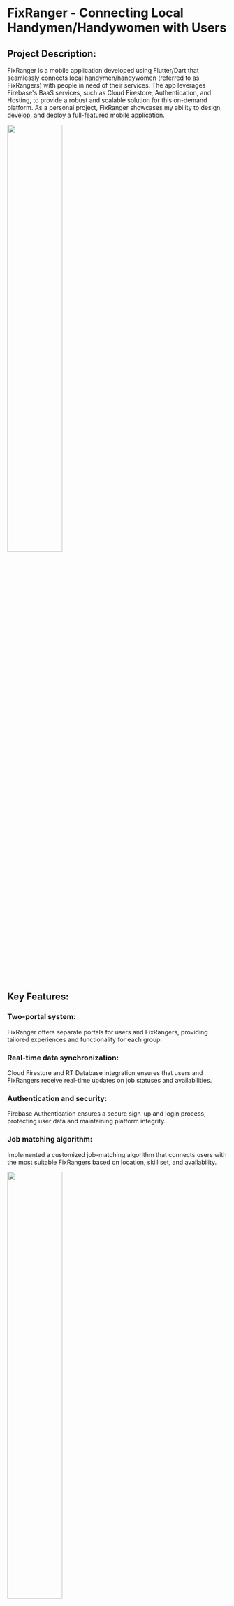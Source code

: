 # FixRanger - Connecting Local Handymen/Handywomen with Users

##  Project Description:

FixRanger is a mobile application developed using Flutter/Dart that seamlessly connects local handymen/handywomen (referred to as FixRangers) with people in need of their services. The app leverages Firebase's BaaS services, such as Cloud Firestore, Authentication, and Hosting, to provide a robust and scalable solution for this on-demand platform. As a personal project, FixRanger showcases my ability to design, develop, and deploy a full-featured mobile application.

<img src="https://user-images.githubusercontent.com/78191578/230488582-da5c84ac-d980-4ab1-b667-99589d97abbb.JPG" width=50% height=50%>


## Key Features:

### Two-portal system: 
FixRanger offers separate portals for users and FixRangers, providing tailored experiences and functionality for each group.

### Real-time data synchronization: 
Cloud Firestore and RT Database integration ensures that users and FixRangers receive real-time updates on job statuses and availabilities.

### Authentication and security: 
Firebase Authentication ensures a secure sign-up and login process, protecting user data and maintaining platform integrity.

### Job matching algorithm: 
Implemented a customized job-matching algorithm that connects users with the most suitable FixRangers based on location, skill set, and availability.

<img src="https://user-images.githubusercontent.com/78191578/230489228-401854a1-9d52-490c-b2e2-0014a715b292.JPG" width=50% height=50%>


## Metrics:

####  Developed a total of 20 - 25 screens for both user and FixRanger portals, offering an intuitive and easy-to-navigate interface.
####  Successfully tested the app on both Android and iOS devices, ensuring cross-platform compatibility.
####  Handled multiple simulated concurrent users during load testing to ensure the app's scalability and performance.


##  Technical Stack:

### Front-end: 
Flutter and Dart for cross-platform mobile app development.

### Back-end: 
Firebase BaaS services (Cloud Firestore, Authentication, and Hosting) for real-time data management, user authentication, and hosting.

### Version Control: 
Git and GitHub for version control and collaboration.


##  Project Repository:

The source code for FixRanger can be found on GitHub at github.com/hishammoizuddin/fixrangerapp. The repository includes the complete codebase, documentation, and instructions for setting up the development environment.


# Conclusion:

FixRanger demonstrates my proficiency in mobile app development and my ability to design and implement scalable, real-time applications using Firebase services. While this project is not released publicly, it serves as a strong example of my technical capabilities and can be used as a reference for future employment opportunities.

#### Author - Mohammed Hisham Moizuddin
#### https://hishammoizuddin.wixsite.com/hishammoizuddin
#### https://www.linkedin.com/in/hishammoizuddin/
